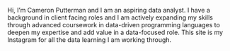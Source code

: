 Hi, I’m Cameron Putterman and I am an aspiring data analyst.
I have a background in client facing roles and I am actively expanding my skills through advanced coursework in data-driven programming languages to deepen my expertise and add value in a data-focused role. This site is my Instagram for all the data learning I am working through. 
<!--
**CameronPutterman/CameronPutterman** is a ✨ _special_ ✨ repository because its `README.md` (this file) appears on your GitHub profile.

Here are some ideas to get you started:

- 🔭 I’m currently working on ...
- 🌱 I’m currently learning ...
- 👯 I’m looking to collaborate on ...
- 🤔 I’m looking for help with ...
- 💬 Ask me about ...
- 📫 How to reach me: ...
- 😄 Pronouns: ...
- ⚡ Fun fact: ...
-->
